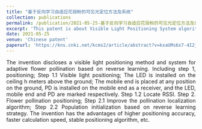 ```yaml
---
title: "基于反向学习自适应花授粉的可见光定位方法及系统"
collection: publications
permalink: /publication/2021-05-25-基于反向学习自适应花授粉的可见光定位方法及系统
excerpt: 'This patent is about Visible Light Positioning System algorithm.'
date: 2021-05-25
venue: 'Chinese patent'
paperurl: 'https://kns.cnki.net/kcms2/article/abstract?v=kxaUMs6x7-4I2jr5WTdXti3zQ9F92xu0jPYZ-6FemR80TpIUx9Y4vp6Id17Tf9nAg54z_Or5AYAKcn6yq9ClIXwkrzLsbDTD&uniplatform=NZKPT'
---
```

<div style="text-align: justify;">The invention discloses a visible light positioning method and system for adaptive flower pollination based on reverse learning. Including step 1, positioning; Step 1.1 Visible light positioning; The LED is installed on the ceiling h meters above the ground; The mobile end is placed at any position on the ground, PD is installed on the mobile end as a receiver, and the LED, mobile end and PD are marked respectively. Step 1.2 Locate RSSI. Step 2. Flower pollination positioning; Step 2.1 Improve the pollination localization algorithm; Step 2.2 Population initialization based on reverse learning strategy. The invention has the advantages of higher positioning accuracy, faster calculation speed, stable positioning algorithm, etc.</div>

 
